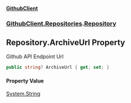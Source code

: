 #### [GithubClient](index 'index')
### [GithubClient.Repositories](GithubClient.Repositories 'GithubClient.Repositories').[Repository](GithubClient.Repositories.Repository 'GithubClient.Repositories.Repository')

## Repository.ArchiveUrl Property

Github API Endpoint Url

```csharp
public string? ArchiveUrl { get; set; }
```

#### Property Value
[System.String](https://docs.microsoft.com/en-us/dotnet/api/System.String 'System.String')